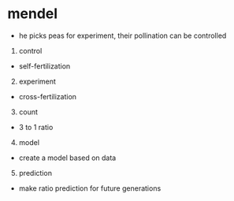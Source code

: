 # mendel

- he picks peas for experiment, their pollination can be controlled

1. control
  - self-fertilization

2. experiment
  - cross-fertilization

3. count
  - 3 to 1 ratio

4. model
  - create a model based on data

5. prediction
  - make ratio prediction for future generations
